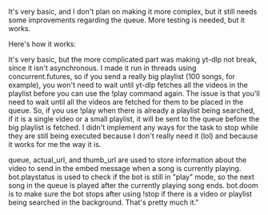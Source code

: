 It's very basic, and I don't plan on making it more complex, but it still needs some improvements regarding the queue. More testing is needed, but it works.

Here's how it works:

It's very basic, but the more complicated part was making yt-dlp not break, since it isn't asynchronous. I made it run in threads using concurrent.futures, so if you send a really big playlist (100 songs, for example), you won't need to wait until yt-dlp fetches all the videos in the playlist before you can use the !play command again. The issue is that you'll need to wait until all the videos are fetched for them to be placed in the queue. So, if you use !play when there is already a playlist being searched, if it is a single video or a small playlist, it will be sent to the queue before the big playlist is fetched. I didn't implement any ways for the task to stop while they are still being executed because I don't really need it (lol) and because it works for me the way it is.

queue, actual_url, and thumb_url are used to store information about the video to send in the embed message when a song is currently playing. bot.playstatus is used to check if the bot is still in "play" mode, so the next song in the queue is played after the currently playing song ends. bot.doom is to make sure the bot stops after using !stop if there is a video or playlist being searched in the background. That's pretty much it."
